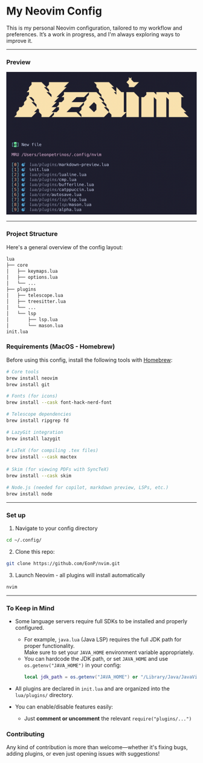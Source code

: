 # My Neovim Config

This is my personal Neovim configuration, tailored to my workflow and preferences. It’s a work in progress, and I'm always exploring ways to improve it.

---

### Preview

![](greeter.png)

---

### Project Structure

Here's a general overview of the config layout:

```text
lua
├── core
│   ├── keymaps.lua
│   ├── options.lua
│   └── ...
├── plugins
│   ├── telescope.lua
│   ├── treesitter.lua
│   └── ...
│   └── lsp
│       ├── lsp.lua
│       └── mason.lua
init.lua
```


### Requirements (MacOS - Homebrew)
Before using this config, install the following tools with [Homebrew](https://brew.sh/):
```bash
# Core tools
brew install neovim 
brew install git
```

```bash
# Fonts (for icons)
brew install --cask font-hack-nerd-font
```

```bash
# Telescope dependencies
brew install ripgrep fd
```

```bash 
# LazyGit integration
brew install lazygit
```

```bash 
# LaTeX (for compiling .tex files)
brew install --cask mactex

# Skim (for viewing PDFs with SyncTeX)
brew install --cask skim
```

```bash
# Node.js (needed for copilot, markdown preview, LSPs, etc.)
brew install node
```
---

### Set up
1. Navigate to your config directory
```bash
cd ~/.config/
```

2. Clone this repo: 
```bash
git clone https://github.com/EonP/nvim.git
```

3. Launch Neovim - all plugins will install automatically 
```bash
nvim
```

---

### To Keep in Mind

- Some language servers require full SDKs to be installed and properly configured.
  - For example, `java.lua` (Java LSP) requires the full JDK path for proper functionality.  
    Make sure to set your `JAVA_HOME` environment variable appropriately.
  - You can hardcode the JDK path, or set `JAVA_HOME` and use `os.getenv("JAVA_HOME")` in your config:
    ```lua
    local jdk_path = os.getenv("JAVA_HOME") or "/Library/Java/JavaVirtualMachines/jdk-21.jdk/Contents/Home"
    ```
- All plugins are declared in `init.lua` and are organized into the `lua/plugins/` directory.

- You can enable/disable features easily:
  - Just **comment or uncomment** the relevant `require("plugins/...")`

### Contributing
Any kind of contribution is more than welcome—whether it's fixing bugs, adding plugins, or even just opening issues with suggestions!
